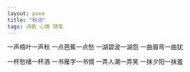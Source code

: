 ```yaml
---
layout: poem
title: "秋词"
tags: 诗歌 心情 随笔
---
```


一声梧叶一声秋一点芭蕉一点愁一湖碧波一湖怨一曲眉弯一曲犹一杯愁绪一杯酒一书雁字一书惆一弄人潮一弄笑一抹夕阳一抹羞